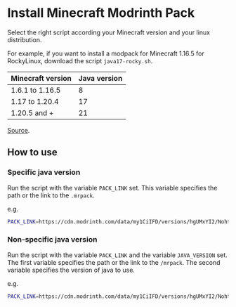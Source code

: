 # Install Minecraft Modrinth Pack

Select the right script according your Minecraft version and your linux distribution.

For example, if you want to install a modpack for Minecraft 1.16.5 for RockyLinux, download the script `java17-rocky.sh`.

| Minecraft version | Java version |
| ----------------- | ------------ |
| 1.6.1 to 1.16.5   | 8            |
| 1.17 to 1.20.4    | 17           |
| 1.20.5 and +      | 21           |

[Source](https://minecraft.wiki/w/Tutorials/Update_Java#Why_update?).

## How to use

### Specific java version

Run the script with the variable `PACK_LINK` set.
This variable specifies the path or the link to the `.mrpack`.

e.g.
```bash
PACK_LINK=https://cdn.modrinth.com/data/my1CiIFD/versions/hgUMxYI2/Nohtis%20Apohcalyps-0.10.3.mrpack sh java17-rocky.sh
```

### Non-specific java version

Run the script with the variable `PACK_LINK` and the variable `JAVA_VERSION` set.
The first variable specifies the path or the link to the `/mrpack`.
The second variable specifies the version of java to use.

e.g.
```bash
PACK_LINK=https://cdn.modrinth.com/data/my1CiIFD/versions/hgUMxYI2/Nohtis%20Apohcalyps-0.10.3.mrpack JAVA_VERSION=17 sh rocky.sh
```

